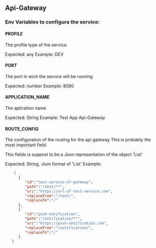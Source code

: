 ## Api-Gateway

### Env Variables to configura the service:

#### PROFILE
The profile type of the service.

Expected: any
Example: DEV

#### PORT
The port in wich the service will be running

Expected: number
Example: 8080

#### APPLICATION_NAME
The aplication name

Expected: String
Example: Test App Api-Gateway

#### ROUTE_CONFIG
The configuration of the routing for the api gateway
This is probably the most important field.

This fields is suppost to be a Json representation of the object 'List<RouteConfigModel>'

Expected: String, Json format of 'List<RouteConfigModel>'
Example: 
``` json
    [
      {
         "id":"test-service-of-gateway",
         "path":"/test/**",
         "uri":"https://url-of-test-service.com",
         "replaceFrom":"/test/",
         "replaceTo":"/"
      },
      {
         "id":"push-notification",
         "path":"/notification/**",
         "uri":"https://push-notification.com",
         "replaceFrom":"/notification/",
         "replaceTo":"/"
      }
   ]
```
